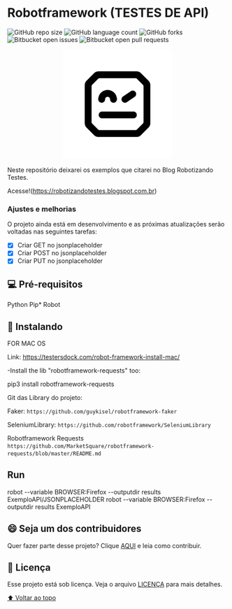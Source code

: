 # Robotframework (TESTES DE API)

<!---Esses são exemplos. Veja https://shields.io para outras pessoas ou para personalizar este conjunto de escudos. Você pode querer incluir dependências, status do projeto e informações de licença aqui--->

![GitHub repo size](https://img.shields.io/github/repo-size/iuricode/README-template?style=for-the-badge)
![GitHub language count](https://img.shields.io/github/languages/count/iuricode/README-template?style=for-the-badge)
![GitHub forks](https://img.shields.io/github/forks/iuricode/README-template?style=for-the-badge)
![Bitbucket open issues](https://img.shields.io/bitbucket/issues/iuricode/README-template?style=for-the-badge)
![Bitbucket open pull requests](https://img.shields.io/bitbucket/pr-raw/iuricode/README-template?style=for-the-badge)

<p align="center"><img src="logo-robot.png" alt="Ruby on Rails logo" style="width:250px;" /></p>
 
Neste repositório deixarei os exemplos que citarei no Blog Robotizando Testes.

Acesse!(https://robotizandotestes.blogspot.com.br)

### Ajustes e melhorias

O projeto ainda está em desenvolvimento e as próximas atualizações serão voltadas nas seguintes tarefas:

- [x] Criar GET no jsonplaceholder
- [x] Criar POST no jsonplaceholder
- [x] Criar PUT no jsonplaceholder

## 💻 Pré-requisitos

Python
Pip\*
Robot

## 🚀 Instalando <robotframework>

FOR MAC OS

Link: https://testersdock.com/robot-framework-install-mac/

-Install the lib "robotframework-requests" too:

pip3 install robotframework-requests

Git das Library do projeto:

Faker: `https://github.com/guykisel/robotframework-faker`

SeleniumLibrary: `https://github.com/robotframework/SeleniumLibrary`

Robotframework Requests `https://github.com/MarketSquare/robotframework-requests/blob/master/README.md`

## Run

robot --variable BROWSER:Firefox --outputdir results ExemploAPI/JSONPLACEHOLDER
robot --variable BROWSER:Firefox --outputdir results ExemploAPI

## 😄 Seja um dos contribuidores<br>

Quer fazer parte desse projeto? Clique [AQUI](CONTRIBUTING.md) e leia como contribuir.

## 📝 Licença

Esse projeto está sob licença. Veja o arquivo [LICENÇA](LICENSE.md) para mais detalhes.

[⬆ Voltar ao topo](#nome-do-projeto)<br>

```

```
